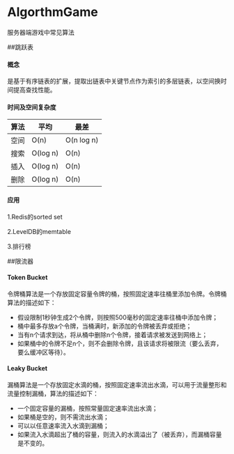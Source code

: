 # AlgorthmGame
服务器端游戏中常见算法

##跳跃表

#### 概念
是基于有序链表的扩展，提取出链表中关键节点作为索引的多层链表，以空间换时间提高查找性能。
#### 时间及空间复杂度

| 算法 | 平均 | 最差 |
| ------ | ------ | ------ |
| 空间 | O(n) | O(n log n) |
| 搜索 | O(log n) | O(n) |
| 插入 | O(log n) | O(n) |
| 删除 | O(log n) | O(n) |

#### 应用
1.Redis的sorted set

2.LevelDB的memtable

3.排行榜



##限流器

#### Token Bucket

令牌桶算法是一个存放固定容量令牌的桶，按照固定速率往桶里添加令牌。令牌桶算法的描述如下：

- 假设限制1秒钟生成2个令牌，则按照500毫秒的固定速率往桶中添加令牌；
- 桶中最多存放a个令牌，当桶满时，新添加的令牌被丢弃或拒绝；
- 当有n个请求到达，将从桶中删除n个令牌，接着请求被发送到网络上；
- 如果桶中的令牌不足n个，则不会删除令牌，且该请求将被限流（要么丢弃，要么缓冲区等待）。


#### Leaky Bucket

漏桶算法是一个存放固定水滴的桶，按照固定速率流出水滴，可以用于流量整形和流量控制漏桶，算法的描述如下：

- 一个固定容量的漏桶，按照常量固定速率流出水滴；
- 如果桶是空的，则不需流出水滴；
- 可以以任意速率流入水滴到漏桶；
- 如果流入水滴超出了桶的容量，则流入的水滴溢出了（被丢弃），而漏桶容量是不变的。